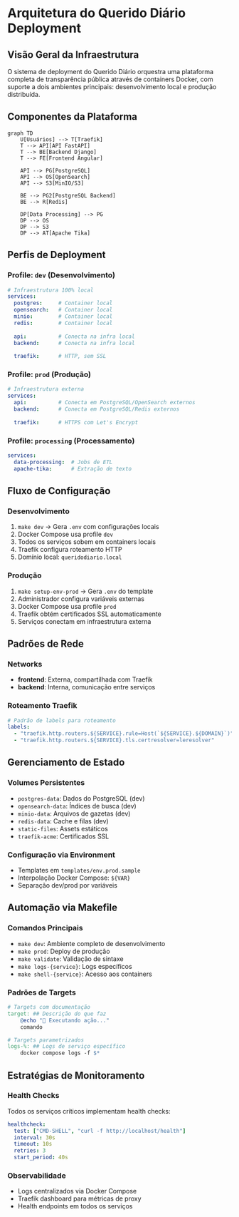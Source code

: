 # Arquitetura do Querido Diário Deployment

## Visão Geral da Infraestrutura

O sistema de deployment do Querido Diário orquestra uma plataforma completa 
de transparência pública através de containers Docker, com suporte a dois 
ambientes principais: desenvolvimento local e produção distribuída.

## Componentes da Plataforma

```mermaid
graph TD
    U[Usuários] --> T[Traefik]
    T --> API[API FastAPI]
    T --> BE[Backend Django]
    T --> FE[Frontend Angular]
    
    API --> PG[PostgreSQL]
    API --> OS[OpenSearch]
    API --> S3[MinIO/S3]
    
    BE --> PG2[PostgreSQL Backend]
    BE --> R[Redis]
    
    DP[Data Processing] --> PG
    DP --> OS
    DP --> S3
    DP --> AT[Apache Tika]
```

## Perfis de Deployment

### Profile: `dev` (Desenvolvimento)
```yaml
# Infraestrutura 100% local
services:
  postgres:     # Container local
  opensearch:   # Container local  
  minio:        # Container local
  redis:        # Container local
  
  api:          # Conecta na infra local
  backend:      # Conecta na infra local
  
  traefik:      # HTTP, sem SSL
```

### Profile: `prod` (Produção)
```yaml
# Infraestrutura externa
services:
  api:          # Conecta em PostgreSQL/OpenSearch externos
  backend:      # Conecta em PostgreSQL/Redis externos
  
  traefik:      # HTTPS com Let's Encrypt
```

### Profile: `processing` (Processamento)
```yaml
services:
  data-processing:  # Jobs de ETL
  apache-tika:      # Extração de texto
```

## Fluxo de Configuração

### Desenvolvimento
1. `make dev` → Gera `.env` com configurações locais
2. Docker Compose usa profile `dev`
3. Todos os serviços sobem em containers locais
4. Traefik configura roteamento HTTP
5. Domínio local: `queridodiario.local`

### Produção  
1. `make setup-env-prod` → Gera `.env` do template
2. Administrador configura variáveis externas
3. Docker Compose usa profile `prod`
4. Traefik obtém certificados SSL automaticamente
5. Serviços conectam em infraestrutura externa

## Padrões de Rede

### Networks
- **frontend**: Externa, compartilhada com Traefik
- **backend**: Interna, comunicação entre serviços

### Roteamento Traefik
```yaml
# Padrão de labels para roteamento
labels:
  - "traefik.http.routers.${SERVICE}.rule=Host(`${SERVICE}.${DOMAIN}`)"
  - "traefik.http.routers.${SERVICE}.tls.certresolver=leresolver"
```

## Gerenciamento de Estado

### Volumes Persistentes
- `postgres-data`: Dados do PostgreSQL (dev)
- `opensearch-data`: Índices de busca (dev) 
- `minio-data`: Arquivos de gazetas (dev)
- `redis-data`: Cache e filas (dev)
- `static-files`: Assets estáticos
- `traefik-acme`: Certificados SSL

### Configuração via Environment
- Templates em `templates/env.prod.sample`
- Interpolação Docker Compose: `${VAR}`
- Separação dev/prod por variáveis

## Automação via Makefile

### Comandos Principais
- `make dev`: Ambiente completo de desenvolvimento
- `make prod`: Deploy de produção
- `make validate`: Validação de sintaxe
- `make logs-{service}`: Logs específicos
- `make shell-{service}`: Acesso aos containers

### Padrões de Targets
```makefile
# Targets com documentação
target: ## Descrição do que faz
    @echo "🔄 Executando ação..."
    comando

# Targets parametrizados  
logs-%: ## Logs de serviço específico
    docker compose logs -f $*
```

## Estratégias de Monitoramento

### Health Checks
Todos os serviços críticos implementam health checks:

```yaml
healthcheck:
  test: ["CMD-SHELL", "curl -f http://localhost/health"]
  interval: 30s
  timeout: 10s
  retries: 3
  start_period: 40s
```

### Observabilidade
- Logs centralizados via Docker Compose
- Traefik dashboard para métricas de proxy
- Health endpoints em todos os serviços